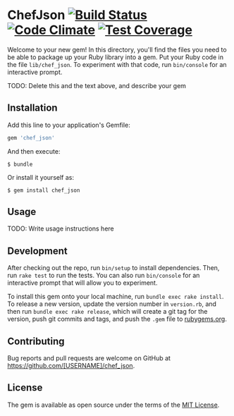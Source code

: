 # ChefJson [![Build Status](https://travis-ci.org/jefff35/chef-config.svg?branch=master)](https://travis-ci.org/jefff35/chef-config) [![Code Climate](https://codeclimate.com/github/jefff35/chef-config/badges/gpa.svg)](https://codeclimate.com/github/jefff35/chef-config) [![Test Coverage](https://codeclimate.com/github/jefff35/chef-config/badges/coverage.svg)](https://codeclimate.com/github/jefff35/chef-config/coverage)

Welcome to your new gem! In this directory, you'll find the files you need to be able to package up your Ruby library into a gem. Put your Ruby code in the file `lib/chef_json`. To experiment with that code, run `bin/console` for an interactive prompt.

TODO: Delete this and the text above, and describe your gem

## Installation

Add this line to your application's Gemfile:

```ruby
gem 'chef_json'
```

And then execute:

    $ bundle

Or install it yourself as:

    $ gem install chef_json

## Usage

TODO: Write usage instructions here

## Development

After checking out the repo, run `bin/setup` to install dependencies. Then, run `rake test` to run the tests. You can also run `bin/console` for an interactive prompt that will allow you to experiment.

To install this gem onto your local machine, run `bundle exec rake install`. To release a new version, update the version number in `version.rb`, and then run `bundle exec rake release`, which will create a git tag for the version, push git commits and tags, and push the `.gem` file to [rubygems.org](https://rubygems.org).

## Contributing

Bug reports and pull requests are welcome on GitHub at https://github.com/[USERNAME]/chef_json.


## License

The gem is available as open source under the terms of the [MIT License](http://opensource.org/licenses/MIT).

